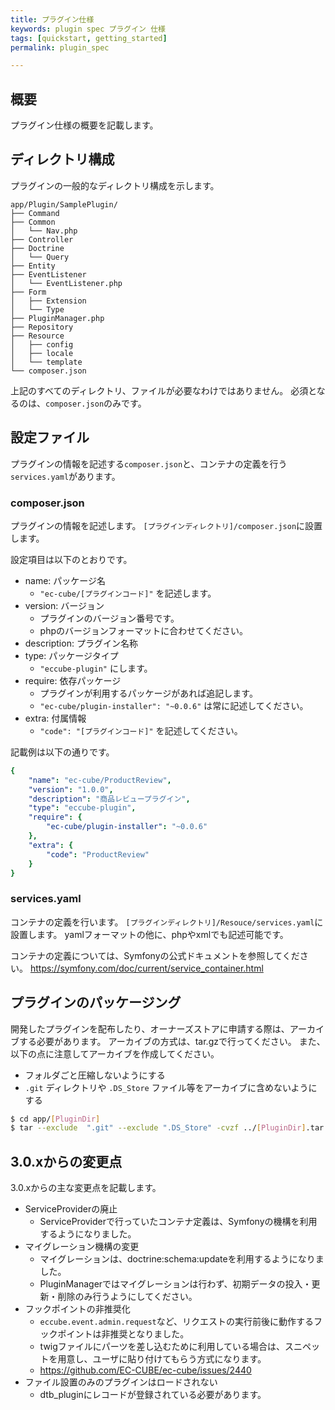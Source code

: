 ```yaml
---
title: プラグイン仕様
keywords: plugin spec プラグイン 仕様
tags: [quickstart, getting_started]
permalink: plugin_spec

---
```


## 概要

プラグイン仕様の概要を記載します。

## ディレクトリ構成

プラグインの一般的なディレクトリ構成を示します。

```
app/Plugin/SamplePlugin/
├── Command
├── Common
│   └── Nav.php
├── Controller
├── Doctrine
│   └── Query
├── Entity
├── EventListener
│   └── EventListener.php
├── Form
│   ├── Extension
│   └── Type
├── PluginManager.php
├── Repository
├── Resource
│   ├── config
│   ├── locale
│   └── template
└── composer.json
```

上記のすべてのディレクトリ、ファイルが必要なわけではありません。
必須となるのは、`composer.json`のみです。

## 設定ファイル

プラグインの情報を記述する`composer.json`と、コンテナの定義を行う`services.yaml`があります。

### composer.json

プラグインの情報を記述します。
`[プラグインディレクトリ]/composer.json`に設置します。

設定項目は以下のとおりです。

- name: パッケージ名
    - `"ec-cube/[プラグインコード]"` を記述します。
- version: バージョン
    - プラグインのバージョン番号です。
    - phpのバージョンフォーマットに合わせてください。
- description: プラグイン名称
- type: パッケージタイプ
    - `"eccube-plugin"` にします。
- require: 依存パッケージ
    - プラグインが利用するパッケージがあれば追記します。
    - `"ec-cube/plugin-installer": "~0.0.6"` は常に記述してください。
- extra: 付属情報
    - `"code": "[プラグインコード]"` を記述してください。

記載例は以下の通りです。

```yaml
{
    "name": "ec-cube/ProductReview",
    "version": "1.0.0",
    "description": "商品レビュープラグイン",
    "type": "eccube-plugin",
    "require": {
        "ec-cube/plugin-installer": "~0.0.6"
    },
    "extra": {
        "code": "ProductReview"
    }
}
```

### services.yaml

コンテナの定義を行います。
`[プラグインディレクトリ]/Resouce/services.yaml`に設置します。
yamlフォーマットの他に、phpやxmlでも記述可能です。

コンテナの定義については、Symfonyの公式ドキュメントを参照してください。
https://symfony.com/doc/current/service_container.html

## プラグインのパッケージング

開発したプラグインを配布したり、オーナーズストアに申請する際は、アーカイブする必要があります。
アーカイブの方式は、tar.gzで行ってください。
また、以下の点に注意してアーカイブを作成してください。
- フォルダごと圧縮しないようにする
- `.git` ディレクトリや `.DS_Store` ファイル等をアーカイブに含めないようにする

```bash
$ cd app/[PluginDir]
$ tar --exclude  ".git" --exclude ".DS_Store" -cvzf ../[PluginDir].tar.gz *
```

## 3.0.xからの変更点

3.0.xからの主な変更点を記載します。

- ServiceProviderの廃止
    - ServiceProviderで行っていたコンテナ定義は、Symfonyの機構を利用するようになりました。
- マイグレーション機構の変更
    - マイグレーションは、doctrine:schema:updateを利用するようになりました。
    - PluginManagerではマイグレーションは行わず、初期データの投入・更新・削除のみ行うようにしてください。
- フックポイントの非推奨化
    - `eccube.event.admin.request`など、リクエストの実行前後に動作するフックポイントは非推奨となりました。
    - twigファイルにパーツを差し込むために利用している場合は、スニペットを用意し、ユーザに貼り付けてもらう方式になります。
    - https://github.com/EC-CUBE/ec-cube/issues/2440
- ファイル設置のみのプラグインはロードされない
    - dtb_pluginにレコードが登録されている必要があります。
